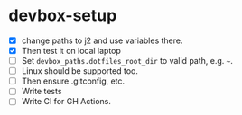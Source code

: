 # devbox-setup
- [x] change paths to j2 and use variables there.
- [x] Then test it on local laptop
- [ ] Set `devbox_paths.dotfiles_root_dir` to valid path, e.g. `~`.
- [ ] Linux should be supported too.
- [ ] Then ensure .gitconfig, etc.
- [ ] Write tests
- [ ] Write CI for GH Actions.